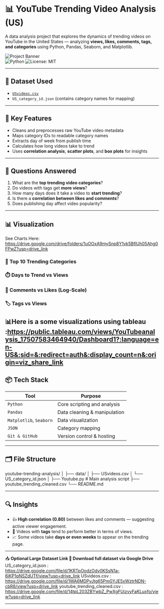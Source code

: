 # 📊 YouTube Trending Video Analysis (US)

A data analysis project that explores the dynamics of trending videos on YouTube in the United States — analyzing **views, likes, comments, tags, and categories** using Python, Pandas, Seaborn, and Matplotlib.

![Project Banner](https://img.shields.io/badge/status-completed-green?style=flat-square)  
![Python](https://img.shields.io/badge/Python-3.10-blue.svg) ![License: MIT](https://img.shields.io/badge/License-MIT-yellow.svg)

---

## 📁 Dataset Used

- [`USvideos.csv`](https://www.kaggle.com/datasets/datasnaek/youtube-new)  
- `US_category_id.json` (contains category names for mapping)

---

## 🚀 Key Features

- Cleans and preprocesses raw YouTube video metadata
- Maps category IDs to readable category names
- Extracts day of week from publish time
- Calculates how long videos take to trend
- Uses **correlation analysis**, **scatter plots**, and **box plots** for insights

---

## 📌 Questions Answered

1. What are the **top trending video categories**?
2. Do videos with tags get **more views**?
3. How many days does it take a video to **start trending**?
4. Is there a **correlation between likes and comments**?
5. Does publishing day affect video popularity?

---

## 📊 Visualization
See Charts Here: https://drive.google.com/drive/folders/1uOOxA9mySnp8Y1vk5BflUh05Ahg0FPwZ?usp=drive_link
### 🎯 Top 10 Trending Categories

### ⏱️ Days to Trend vs Views
 
### 💬 Comments vs Likes (Log-Scale)

### 🏷️ Tags vs Views


 📊Here is a some visualizations using tableau :https://public.tableau.com/views/YouTubeanalysis_17507583464940/Dashboard1?:language=en-US&:sid=&:redirect=auth&:display_count=n&:origin=viz_share_link 
---

## 📦 Tech Stack

| Tool | Purpose |
|------|---------|
| `Python` | Core scripting and analysis |
| `Pandas` | Data cleaning & manipulation |
| `Matplotlib`, `Seaborn` | Data visualization |
| `JSON` | Category mapping |
| `Git & GitHub` | Version control & hosting |

---

## 🗂️ File Structure
youtube-trending-analysis/
│
├── data/
│ ├── USvideos.csv
│ └── US_category_id.json
│
├── Youtube.py # Main analysis script
├── youtube_trending_cleaned.csv
└── README.md



---

## 🔍 Insights

- 👍 **High correlation (0.80)** between likes and comments — suggesting active viewer engagement.
- 📅 Videos with **tags** tend to perform better in terms of views.
- 📈 Some videos take **days or even weeks** to appear on the trending page.

---


📤 **Optional Large Dataset Link
🔗 Download full dataset via Google Drive**
US_category_id.json  :  https://drive.google.com/file/d/1KRTpOodzOdv0KSsN1a-6jKP1qNSZdUTf/view?usp=drive_link
USvideos.csv  :  https://drive.google.com/file/d/1WA6MDPvJtg65PmGYJE5xWztrNDN-cbR8/view?usp=drive_link
youtube_trending_cleaned.csv : https://drive.google.com/file/d/14tpL203ZBYwbZ_PwXgFUjzvyFaKLuxfo/view?usp=drive_link

---






